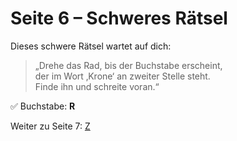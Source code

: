 
# Seite 6 – Schweres Rätsel

Dieses schwere Rätsel wartet auf dich:

> „Drehe das Rad, bis der Buchstabe erscheint,  
> der im Wort ‚Krone‘ an zweiter Stelle steht.  
> Finde ihn und schreite voran.“

✅ Buchstabe: **R**

Weiter zu Seite 7: [Z](Z.md)

